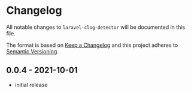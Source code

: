 # Changelog

All notable changes to `laravel-clog-detector` will be documented in this file.

The format is based on [Keep a Changelog](http://keepachangelog.com/)
and this project adheres to [Semantic Versioning](http://semver.org/).

## 0.0.4 - 2021-10-01
- initial release
